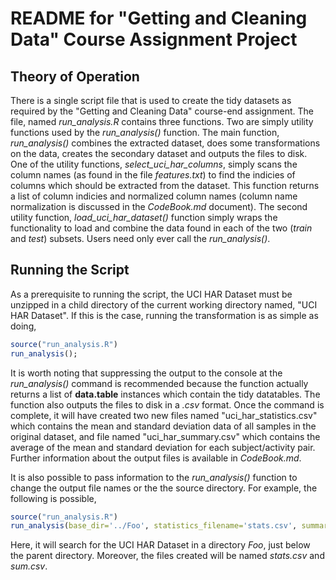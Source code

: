 # README for "Getting and Cleaning Data" Course Assignment Project

## Theory of Operation
There is a single script file that is used to create the tidy datasets as required by the "Getting and Cleaning Data" course-end assignment.  The file, named *run_analysis.R* contains three functions.  Two are simply utility functions used by the *run_analysis()* function.  The main function, *run_analysis()* combines the extracted dataset, does some transformations on the data, creates the secondary dataset and outputs the files to disk.  One of the utility functions, *select_uci_har_columns*, simply scans the column names (as found in the file *features.txt*) to find the indicies of columns which should be extracted from the dataset.  This function returns a list of column indicies and normalized column names (column name normalization is discussed in the *CodeBook.md* document).  The second utility function, *load_uci_har_dataset()* function simply wraps the functionality to load and combine the data found in each of the two (*train* and *test*) subsets.  Users need only ever call the *run_analysis()*.

## Running the Script
As a prerequisite to running the script, the UCI HAR Dataset must be unzipped in a child directory of the current working directory named, "UCI HAR Dataset".  If this is the case, running the transformation is as simple as doing,

```R
source("run_analysis.R")
run_analysis();
```

It is worth noting that suppressing the output to the console at the *run_analysis()* command is recommended because the function actually returns a list of **data.table** instances which contain the tidy datatables.  The function also outputs the files to disk in a *.csv* format.  Once the command is complete, it will have created two new files named "uci_har_statistics.csv" which contains the mean and standard deviation data of all samples in the original dataset, and file named "uci_har_summary.csv" which contains the average of the mean and standard deviation for each subject/activity pair.  Further information about the output files is available in *CodeBook.md*.

It is also possible to pass information to the *run_analysis()* function to change the output file names or the the source directory.  For example, the following is possible,

```R
source("run_analysis.R")
run_analysis(base_dir='../Foo', statistics_filename='stats.csv', summary_filename='sum.csv');
```

Here, it will search for the UCI HAR Dataset in a directory *Foo*, just below the parent directory.  Moreover, the files created will be named *stats.csv* and *sum.csv*.
